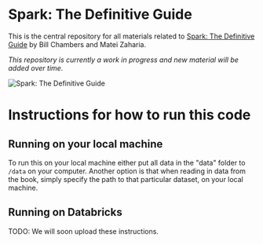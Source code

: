 # Spark: The Definitive Guide


This is the central repository for all materials related to [Spark: The Definitive Guide](http://shop.oreilly.com/product/0636920034957.do) by Bill Chambers and Matei Zaharia. 

*This repository is currently a work in progress and new material will be added over time.*

![Spark: The Definitive Guide](https://images-na.ssl-images-amazon.com/images/I/51z7TzI-Y3L._SX379_BO1,204,203,200_.jpg)

# Instructions for how to run this code

## Running on your local machine

To run this on your local machine either put all data in the "data" folder to `/data` on your computer. Another option is that when reading in data from the book, simply specify the path to that particular dataset, on your local machine.

## Running on Databricks

TODO: We will soon upload these instructions.



